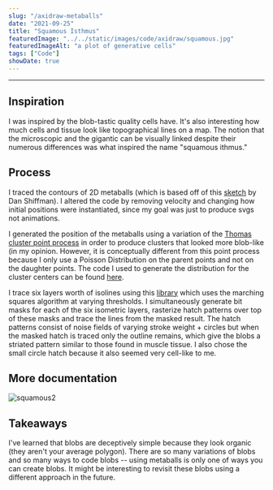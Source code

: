 ```yaml
---
slug: "/axidraw-metaballs"
date: "2021-09-25"
title: "Squamous Isthmus"
featuredImage: "../../static/images/code/axidraw/squamous.jpg"
featuredImageAlt: "a plot of generative cells"
tags: ["Code"]
showDate: true
---
```


---
## Inspiration
I was inspired by the blob-tastic quality cells have. It's also interesting how much cells and tissue look like topographical lines on a map. The notion that the microscopic and the gigantic can be visually linked despite their numerous differences was what inspired the name "squamous ithmus."

## Process
I traced the contours of 2D metaballs (which is based off of this [sketch](https://github.com/CodingTrain/website/blob/main/CodingChallenges/CC_028_MetaBalls/Processing/CC_028_MetaBalls/CC_028_MetaBalls.pde) by Dan Shiffman). I altered the code by removing velocity and changing how initial positions were instantiated, since my goal was just to produce svgs not animations. 

I generated the position of the metaballs using a variation of the [Thomas cluster point process](https://hpaulkeeler.com/simulating-a-thomas-cluster-point-process/#:~:text=An%20example%20of%20this%20is,tend%20to%20form%20random%20clusters.&amp;text=The%20only%20difference%20between%20the,the%20points%20are%20randomly%20located.) in order to produce clusters that looked more blob-like (in my opinion. However, it is conceptually different from this point process because I only use a Poisson Distribution on the parent points and not on the daughter points. The code I used to generate the distribution for the cluster centers can be found [here](https://sighack.com/post/poisson-disk-sampling-bridsons-algorithm). 

I trace six layers worth of isolines using this [library](https://github.com/atduskgreg/Processing-Isolines/tree/master/examples/IsolinesFromHeatMap) which uses the marching squares algorithm at varying thresholds. I simultaneously generate bit masks for each of the six isometric layers, rasterize hatch patterns over top of these masks and trace the lines from the masked result. The hatch patterns consist of noise fields of varying stroke weight + circles but when the masked hatch is traced only the outline remains, which give the blobs a striated pattern similar to those found in muscle tissue. I also chose the small circle hatch because it also seemed very cell-like to me.

## More documentation
![squamous2](../images/code/axidraw/squamous2.jpg)

## Takeaways
I've learned that blobs are deceptively simple because they look organic (they aren't your average polygon). There are so many variations of blobs and so many ways to code blobs -- using metaballs is only one of ways you can create blobs. It might be interesting to revisit these blobs using a different approach in the future.
